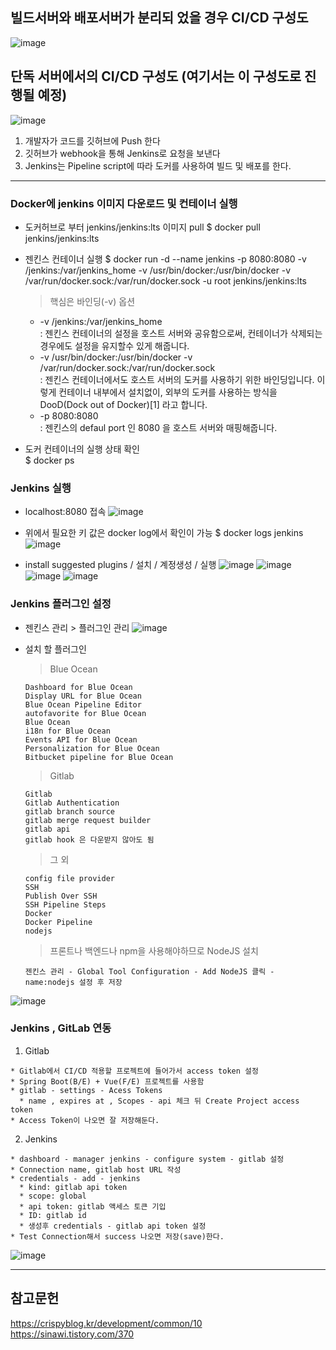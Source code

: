 ## 빌드서버와 배포서버가 분리되 었을 경우 CI/CD 구성도
![image](https://user-images.githubusercontent.com/96723249/210200986-69720680-e5c6-42db-ad04-736df4f385b9.png)

## 단독 서버에서의 CI/CD 구성도 (여기서는 이 구성도로 진행될 예정)
![image](https://user-images.githubusercontent.com/96723249/210201013-c02f4d61-fd9b-4a64-8293-831082a383c2.png)
  1. 개발자가 코드를 깃허브에 Push 한다
  2. 깃허브가 webhook을 통해 Jenkins로 요청을 보낸다
  3. Jenkins는 Pipeline script에 따라 도커를 사용하여 빌드 및 배포를 한다.

<hr>

### Docker에 jenkins 이미지 다운로드 및 컨테이너 실행
  * 도커허브로 부터 jenkins/jenkins:lts 이미지 pull
    $ docker pull jenkins/jenkins:lts
  * 젠킨스 컨테이너 실행
    $ docker run -d --name jenkins -p 8080:8080 -v /jenkins:/var/jenkins_home -v /usr/bin/docker:/usr/bin/docker -v /var/run/docker.sock:/var/run/docker.sock -u root jenkins/jenkins:lts
    > 핵심은 바인딩(-v) 옵션
      * -v /jenkins:/var/jenkins_home    
        : 젠킨스 컨테이너의 설정을 호스트 서버와 공유함으로써, 컨테이너가 삭제되는 경우에도 설정을 유지할수 있게 해줍니다.
      * -v /usr/bin/docker:/usr/bin/docker -v /var/run/docker.sock:/var/run/docker.sock   
        : 젠킨스 컨테이너에서도 호스트 서버의 도커를 사용하기 위한 바인딩입니다.
          이렇게 컨테이너 내부에서 설치없이, 외부의 도커를 사용하는 방식을 DooD(Dock out of Docker)[1] 라고 합니다.
      * -p 8080:8080   
        : 젠킨스의 defaul port 인 8080 을 호스트 서버와 매핑해줍니다.
  
  * 도커 컨테이너의 실행 상태 확인   
    $ docker ps

### Jenkins 실행
  * localhost:8080 접속
![image](https://user-images.githubusercontent.com/96723249/210201896-1c542c22-f087-40de-bdfe-e5bed1a91071.png)
  
  * 위에서 필요한 키 값은 docker log에서 확인이 가능
    $ docker logs jenkins
![image](https://user-images.githubusercontent.com/96723249/210202021-9ea68c24-9284-476f-8dfc-c150975835c3.png)

  * install suggested plugins / 설치 / 계정생성 / 실행 
![image](https://user-images.githubusercontent.com/96723249/210202113-e00a0dff-b00a-44a2-b2c5-8dd770e7394e.png)
![image](https://user-images.githubusercontent.com/96723249/210202524-806f7986-84c1-458c-8dd5-394ddbd6396d.png)
![image](https://user-images.githubusercontent.com/96723249/210202531-6ed7055a-2733-43fc-afcd-13fbd53b2356.png)
![image](https://user-images.githubusercontent.com/96723249/210202581-9ebc210b-d9f2-426d-9a7a-d45ff3b02dee.png)

### Jenkins 플러그인 설정
  * 젠킨스 관리 > 플러그인 관리
![image](https://user-images.githubusercontent.com/96723249/210203148-48936ca0-763f-4cbf-bfb1-865501af58ea.png)
  
  * 설치 할 플러그인
    > Blue Ocean 
    
        Dashboard for Blue Ocean   
        Display URL for Blue Ocean   
        Blue Ocean Pipeline Editor   
        autofavorite for Blue Ocean   
        Blue Ocean   
        i18n for Blue Ocean   
        Events API for Blue Ocean   
        Personalization for Blue Ocean   
        Bitbucket pipeline for Blue Ocean   

    > Gitlab
    
        Gitlab   
        Gitlab Authentication   
        gitlab branch source   
        gitlab merge request builder   
        gitlab api   
        gitlab hook 은 다운받지 않아도 됨   

    > 그 외
    
        config file provider   
        SSH   
        Publish Over SSH   
        SSH Pipeline Steps   
        Docker   
        Docker Pipeline   
        nodejs   
      
    > 프론트나 백엔드나 npm을 사용해야하므로 NodeJS 설치   
    
        젠킨스 관리 - Global Tool Configuration - Add NodeJS 클릭 - name:nodejs 설정 후 저장   
![image](https://user-images.githubusercontent.com/96723249/210203715-1262db99-c17e-4f91-b536-bb2fd95eda1f.png)

### Jenkins , GitLab 연동
  1) Gitlab
  
    * Gitlab에서 CI/CD 적용할 프로젝트에 들어가서 access token 설정
    * Spring Boot(B/E) + Vue(F/E) 프로젝트를 사용함
    * gitlab - settings - Acess Tokens
      * name , expires at , Scopes - api 체크 뒤 Create Project access token
    * Access Token이 나오면 잘 저장해둔다.
    
  2) Jenkins
  
    * dashboard - manager jenkins - configure system - gitlab 설정
    * Connection name, gitlab host URL 작성
    * credentials - add - jenkins
      * kind: gitlab api token
      * scope: global
      * api token: gitlab 액세스 토큰 기입
      * ID: gitlab id
      * 생성후 credentials - gitlab api token 설정
    * Test Connection해서 success 나오면 저장(save)한다.
![image](https://user-images.githubusercontent.com/96723249/210208590-d10964c7-94f9-482e-8698-54c19cad9ad8.png)


<hr>







## 참고문헌
https://crispyblog.kr/development/common/10   
https://sinawi.tistory.com/370



